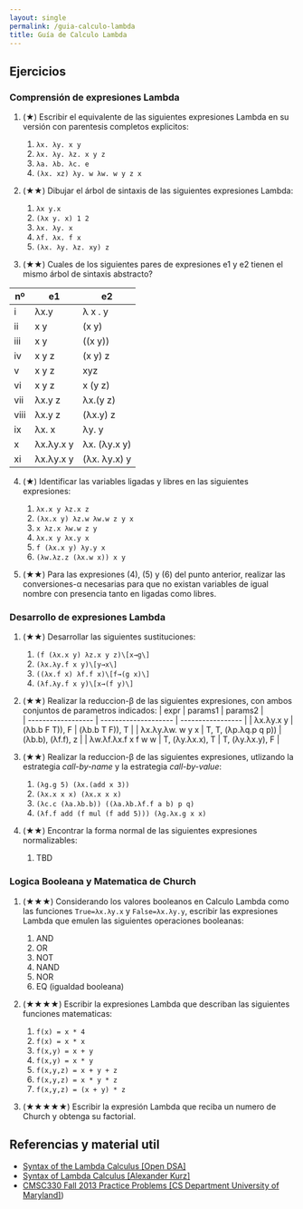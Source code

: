 ```yaml
---
layout: single
permalink: /guia-calculo-lambda
title: Guía de Calculo Lambda
---
```


## Ejercicios

### Comprensión de expresiones Lambda

1. (★) Escribir el equivalente de las siguientes expresiones Lambda en su versión con parentesis completos explicitos:
   1. `λx. λy. x y`
   2. `λx. λy. λz. x y z`
   3. `λa. λb. λc. e`
   4. `(λx. xz) λy. w λw. w y z x`

2. (★★) Dibujar el árbol de sintaxis de las siguientes expresiones Lambda:
   1.  `λx y.x`
   2.  `(λx y. x) 1 2`
   3.  `λx. λy. x`
   4.  `λf. λx. f x`
   5.  `(λx. λy. λz. xy) z`

3. (★★) Cuales de los siguientes pares de expresiones e1 y e2 tienen el mismo árbol de sintaxis abstracto? 

| nº   | e1        | e2           |
| ---- | --------- | ------------ |
| i    | λx.y      | λ x . y      |
| ii   | x y       | (x y)        |
| iii  | x y       | ((x y))      |
| iv   | x y z     | (x y) z      |
| v    | x y z     | xyz          |
| vi   | x y z     | x (y z)      |
| vii  | λx.y z    | λx.(y z)     |
| viii | λx.y z    | (λx.y) z     |
| ix   | λx. x     | λy. y        |
| x    | λx.λy.x y | λx. (λy.x y) |
| xi   | λx.λy.x y | (λx. λy.x) y |

4. (★) Identificar las variables ligadas y libres en las siguientes expresiones:
   1. `λx.x y λz.x z`
   2. `(λx.x y) λz.w λw.w z y x`
   3. `x λz.x λw.w z y`
   4. `λx.x y λx.y x`
   5. `f (λx.x y) λy.y x`
   6. `(λw.λz.z (λx.w x)) x y`

5. (★★) Para las expresiones (4), (5) y (6) del punto anterior, realizar las conversiones-α necesarias para que no existan variables de igual nombre con presencia tanto en ligadas como libres.


### Desarrollo de expresiones Lambda

1. (★★) Desarrollar las siguientes sustituciones:
   1. `(f (λx.x y) λz.x y z)\[x→g\]`
   2. `(λx.λy.f x y)\[y→x\]`
   3. `((λx.f x) λf.f x)\[f→(g x)\]`
   4. `(λf.λy.f x y)\[x→(f y)\]`

2. (★★) Realizar la reduccion-β de las siguientes expresiones, con ambos conjuntos de parametros indicados: 
| expr               | params1              | params2           |  
| ------------------ | -------------------- | ----------------- |
| λx.λy.x y          | (λb.b F T)), F       | (λb.b T F)), T    |
| λx.λy.λw. w y x    | T, T, (λp.λq.p q p)) | (λb.b), (λf.f), z |
| λw.λf.λx.f x f w w | T, (λy.λx.x), T      | T, (λy.λx.y), F   |


3. (★★) Realizar la reduccion-β de las siguientes expresiones, utlizando la estrategia _call-by-name_ y la estrategia _call-by-value_: 
   1. `(λg.g 5) (λx.(add x 3))`
   2. `(λx.x x x) (λx.x x x)`
   3. `(λc.c (λa.λb.b)) ((λa.λb.λf.f a b) p q)`
   4. `(λf.f add (f mul (f add 5))) (λg.λx.g x x)`

4. (★★) Encontrar la forma normal de las siguientes expresiones normalizables:
   1. TBD


### Logica Booleana y Matematica de Church

1. (★★★) Considerando los valores booleanos en Calculo Lambda como las funciones `True=λx.λy.x` y `False=λx.λy.y`, escribir las expresiones Lambda que emulen las siguientes operaciones booleanas:
   1. AND
   2. OR
   3. NOT
   4. NAND
   5. NOR
   6. EQ (igualdad booleana)

2. (★★★★) Escribir la expresiones Lambda que describan las siguientes funciones matematicas:
   1. `f(x) = x * 4`
   2. `f(x) = x * x`
   4. `f(x,y) = x + y`
   5. `f(x,y) = x * y`
   6. `f(x,y,z) = x + y + z`
   7. `f(x,y,z) = x * y * z`
   8. `f(x,y,z) = (x + y) * z`

3. (★★★★★) Escribir la expresión Lambda que reciba un numero de Church y obtenga su factorial.


## Referencias y material util

* [Syntax of the Lambda Calculus [Open DSA]](https://opendsa.cs.vt.edu/ODSA/Books/PL/html/Syntax.html)
* [Syntax of Lambda Calculus [Alexander Kurz]](https://hackmd.io/@alexhkurz/S1D0yP8Bw#Parsing-Concrete-Syntax)
* [CMSC330 Fall 2013 Practice Problems [CS Department University of Maryland]](https://www.cs.umd.edu/class/fall2017/cmsc330/tests/prac8-soln-fall13.pdf))

